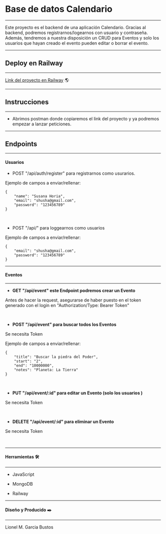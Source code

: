 # Base de datos Calendario
---

Este proyecto es el backend de una aplicación Calendario. Gracias al backend, podremos registrarnos/logearnos con usuario y
contraseña. Además, tendremos a nuestra disposición un CRUD para Eventos y solo los usuarios que hayan creado el evento pueden
editar o borrar el evento. 

---

## Deploy en Railway 
---

[Link del proyecto en Railway]( /) 🌎


---

## Instrucciones

---

- Abrimos postman donde copiaremos el link del proyecto y ya podremos empezar a lanzar peticiones.

---

## Endpoints

---

<h4><strong>Usuarios</strong></h4>


* POST "/api/auth/register" para registrarnos como usurarios.

Ejemplo de campos a enviar/rellenar:
```
{
    "name": "Susana Horia",
    "email": "shusha@gmail.com",
    "password": "123456789"
}
```
<br>

* POST "/api/" para loggearnos como usuarios

Ejemplo de campos a enviar/rellenar:
```
{
    "email": "shusha@gmail.com",
    "password": "123456789"
}
```
---

<h4><strong>Eventos</strong></h4>

---


* <strong>GET "/api/event" este Endpoint podremos crear un Evento</strong>

Antes de hacer la request, asegurarse de haber puesto en el token generado con el login en "Authorization/Type: Bearer Token"

<br>

* <strong>POST "/api/event" para buscar todos los Eventos</strong>

Se necesita Token

Ejemplo de campos a enviar/rellenar:
```
{
    "title": "Buscar la piedra del Poder",
    "start": "2",
    "end": "10000000",
    "notes": "Planeta: La Tierra"
}
```
<br>

* <strong>PUT "/api/event/:id" para editar un Evento (solo los usuarios )</strong>

Se necesita Token

<br>

* <strong>DELETE "/api/event/:id" para eliminar un Evento</strong> 

Se necesita Token

<br>

---

<h4><strong>Herramientas</strong> 🛠️</h4>

---

- JavaScript

- MongoDB

- Railway

---

<h4><strong>Diseño y Producido</strong> ✒️</h4>

---

Lionel M. Garcia Bustos